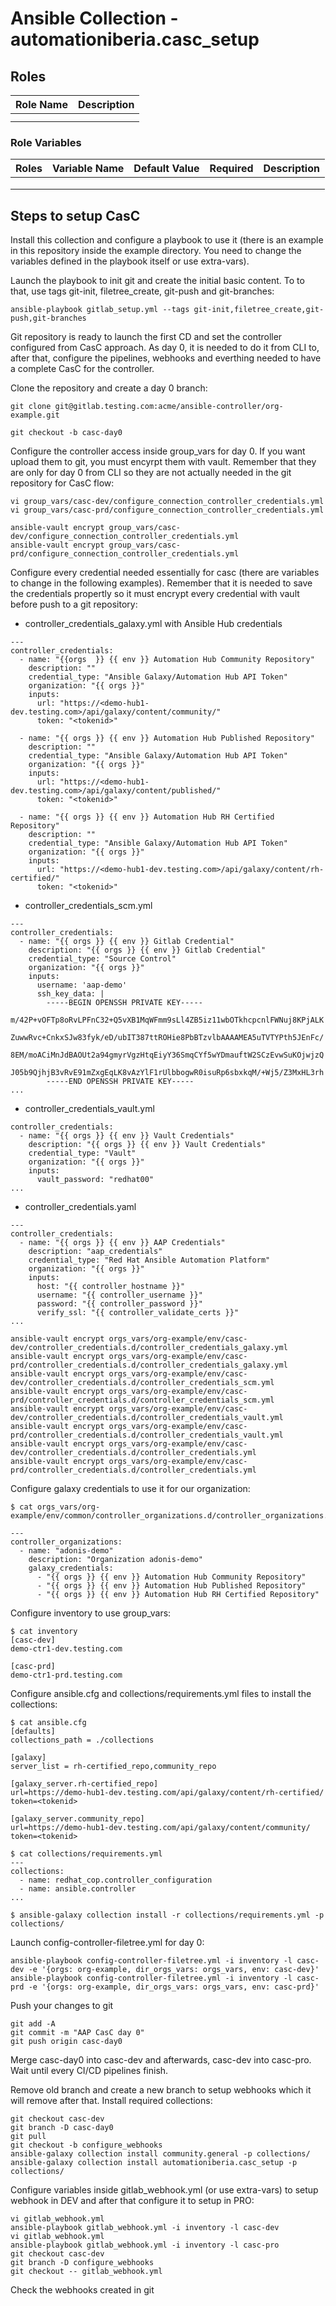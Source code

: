 # Ansible Collection - automationiberia.casc_setup


## Roles

|Role Name|Description|
|:---:|:---:|
|||
|||

### Role Variables

|Roles|Variable Name|Default Value|Required|Description|
|:---:|:---:|:---:|:---:|:---:|
||||||
||||||
||||||


## Steps to setup CasC

Install this collection and configure a playbook to use it (there is an example in this repository inside the example directory. You need to change the variables defined in the playbook itself or use extra-vars).

Launch the playbook to init git and create the initial basic content. To to that, use tags git-init, filetree_create, git-push and git-branches:

```
ansible-playbook gitlab_setup.yml --tags git-init,filetree_create,git-push,git-branches
```

Git repository is ready to launch the first CD and set the controller configured from CasC approach. As day 0, it is needed to do it from CLI to, after that, configure the pipelines, webhooks and everthing needed to have a complete CasC for the controller.

Clone the repository and create a day 0 branch:

```
git clone git@gitlab.testing.com:acme/ansible-controller/org-example.git

git checkout -b casc-day0
```

Configure the controller access inside group_vars for day 0. If you want upload them to git, you must encyrpt them with vault. Remember that they are only for day 0 from CLI so they are not actually needed in the git repository for CasC flow:

```
vi group_vars/casc-dev/configure_connection_controller_credentials.yml
vi group_vars/casc-prd/configure_connection_controller_credentials.yml

ansible-vault encrypt group_vars/casc-dev/configure_connection_controller_credentials.yml
ansible-vault encrypt group_vars/casc-prd/configure_connection_controller_credentials.yml
```

Configure every credential needed essentially for casc (there are variables to change in the following examples). Remember that it is needed to save the credentials propertly so it must encrypt every credential with vault before push to a git repository:

- controller_credentials_galaxy.yml with Ansible Hub credentials
```
---
controller_credentials:
  - name: "{{orgs  }} {{ env }} Automation Hub Community Repository"
    description: ""
    credential_type: "Ansible Galaxy/Automation Hub API Token"
    organization: "{{ orgs }}"
    inputs:
      url: "https://<demo-hub1-dev.testing.com>/api/galaxy/content/community/"
      token: "<tokenid>"

  - name: "{{ orgs }} {{ env }} Automation Hub Published Repository"
    description: ""
    credential_type: "Ansible Galaxy/Automation Hub API Token"
    organization: "{{ orgs }}"
    inputs:
      url: "https://<demo-hub1-dev.testing.com>/api/galaxy/content/published/"
      token: "<tokenid>"

  - name: "{{ orgs }} {{ env }} Automation Hub RH Certified Repository"
    description: ""
    credential_type: "Ansible Galaxy/Automation Hub API Token"
    organization: "{{ orgs }}"
    inputs:
      url: "https://<demo-hub1-dev.testing.com>/api/galaxy/content/rh-certified/"
      token: "<tokenid>"

```

- controller_credentials_scm.yml
```
---
controller_credentials:
  - name: "{{ orgs }} {{ env }} Gitlab Credential"
    description: "{{ orgs }} {{ env }} Gitlab Credential"
    credential_type: "Source Control"
    organization: "{{ orgs }}"
    inputs:
      username: 'aap-demo'
      ssh_key_data: |
        -----BEGIN OPENSSH PRIVATE KEY-----
        m/42P+vOFTp8oRvLPFnC32+Q5vXB1MqWFmm9sLl4ZB5iz11wbOTkhcpcnlFWNuj8KPjALK
        ZuwwRvc+CnkxSJw83fyk/eD/ubIT387ttROHie8PbBTzvlbAAAAMEA5uTVTYPth5JEnFc/
        8EM/moACiMnJdBAOUt2a94gmyrVgzHtqEiyY36SmqCYf5wYDmauftW2SCzEvwSuKOjwjzQ
        J05b9QjhjB3vRvE91mZxgEqLK8vAzYlF1rUlbbogwR0isuRp6sbxkqM/+Wj5/Z3MxHL3rh
        -----END OPENSSH PRIVATE KEY-----
...
```

- controller_credentials_vault.yml

```
controller_credentials:
  - name: "{{ orgs }} {{ env }} Vault Credentials"
    description: "{{ orgs }} {{ env }} Vault Credentials"
    credential_type: "Vault"
    organization: "{{ orgs }}"
    inputs:
      vault_password: "redhat00"
...
```

- controller_credentials.yaml
```
---
controller_credentials:
  - name: "{{ orgs }} {{ env }} AAP Credentials"
    description: "aap_credentials"
    credential_type: "Red Hat Ansible Automation Platform"
    organization: "{{ orgs }}"
    inputs:
      host: "{{ controller_hostname }}"
      username: "{{ controller_username }}"
      password: "{{ controller_password }}"
      verify_ssl: "{{ controller_validate_certs }}"
...
```

```
ansible-vault encrypt orgs_vars/org-example/env/casc-dev/controller_credentials.d/controller_credentials_galaxy.yml
ansible-vault encrypt orgs_vars/org-example/env/casc-prd/controller_credentials.d/controller_credentials_galaxy.yml
ansible-vault encrypt orgs_vars/org-example/env/casc-dev/controller_credentials.d/controller_credentials_scm.yml
ansible-vault encrypt orgs_vars/org-example/env/casc-prd/controller_credentials.d/controller_credentials_scm.yml
ansible-vault encrypt orgs_vars/org-example/env/casc-dev/controller_credentials.d/controller_credentials_vault.yml
ansible-vault encrypt orgs_vars/org-example/env/casc-prd/controller_credentials.d/controller_credentials_vault.yml
ansible-vault encrypt orgs_vars/org-example/env/casc-dev/controller_credentials.d/controller_credentials.yml
ansible-vault encrypt orgs_vars/org-example/env/casc-prd/controller_credentials.d/controller_credentials.yml
```

Configure galaxy credentials to use it for our organization:

```
$ cat orgs_vars/org-example/env/common/controller_organizations.d/controller_organizations.yaml

---
controller_organizations:
  - name: "adonis-demo"
    description: "Organization adonis-demo"
    galaxy_credentials:
      - "{{ orgs }} {{ env }} Automation Hub Community Repository"
      - "{{ orgs }} {{ env }} Automation Hub Published Repository"
      - "{{ orgs }} {{ env }} Automation Hub RH Certified Repository"

```

Configure inventory to use group_vars:

```
$ cat inventory
[casc-dev]
demo-ctr1-dev.testing.com

[casc-prd]
demo-ctr1-prd.testing.com
```

Configure ansible.cfg and collections/requirements.yml files to install the collections:

```
$ cat ansible.cfg
[defaults]
collections_path = ./collections

[galaxy]
server_list = rh-certified_repo,community_repo

[galaxy_server.rh-certified_repo]
url=https://demo-hub1-dev.testing.com/api/galaxy/content/rh-certified/
token=<tokenid>

[galaxy_server.community_repo]
url=https://demo-hub1-dev.testing.com/api/galaxy/content/community/
token=<tokenid>

$ cat collections/requirements.yml
---
collections:
  - name: redhat_cop.controller_configuration
  - name: ansible.controller
...

$ ansible-galaxy collection install -r collections/requirements.yml -p collections/
```

Launch config-controller-filetree.yml for day 0:

```
ansible-playbook config-controller-filetree.yml -i inventory -l casc-dev -e '{orgs: org-example, dir_orgs_vars: orgs_vars, env: casc-dev}'
ansible-playbook config-controller-filetree.yml -i inventory -l casc-prd -e '{orgs: org-example, dir_orgs_vars: orgs_vars, env: casc-prd}'
```

Push your changes to git

```
git add -A
git commit -m "AAP CasC day 0"
git push origin casc-day0
```

Merge casc-day0 into casc-dev and afterwards, casc-dev into casc-pro. Wait until every CI/CD pipelines finish.

Remove old branch and create a new branch to setup webhooks which it will remove after that. Install required collections:

```
git checkout casc-dev
git branch -D casc-day0
git pull
git checkout -b configure_webhooks
ansible-galaxy collection install community.general -p collections/
ansible-galaxy collection install automationiberia.casc_setup -p collections/
```

Configure variables inside gitlab_webhook.yml (or use extra-vars) to setup webhook in DEV and after that configure it to setup in PRO:

```
vi gitlab_webhook.yml
ansible-playbook gitlab_webhook.yml -i inventory -l casc-dev
vi gitlab_webhook.yml
ansible-playbook gitlab_webhook.yml -i inventory -l casc-pro
git checkout casc-dev
git branch -D configure_webhooks
git checkout -- gitlab_webhook.yml
```

Check the webhooks created in git

